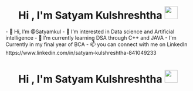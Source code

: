 <h1 align="center"><b>Hi , I'm Satyam Kulshreshtha </b><img src="https://media.giphy.com/media/hvRJCLFzcasrR4ia7z/giphy.gif" width="35"></h1>
- 👋 Hi, I’m @Satyamkul
- 👀 I’m interested in Data science and Artificial intelligence 
- 🌱 I’m currently learning DSA through C++ and JAVA 
- I'm Currently in my final year of BCA
- 📫 you can connect with me on LinkedIn https://www.linkedin.com/in/satyam-kulshreshtha-841049233
<h1 align="center"><b>Hi , I'm Satyam Kulshreshtha </b><img src="https://media.giphy.com/media/hvRJCLFzcasrR4ia7z/giphy.gif" width="35"></h1>
<!---
Satyamkul/Satyamkul is a ✨ special ✨ repository because its `README.md` (this file) appears on your GitHub profile.
You can click the Preview link to take a look at your changes.
--->
